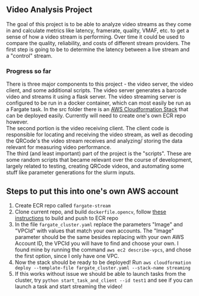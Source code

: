 ## Video Analysis Project 
The goal of this project is to be able to analyze video streams as they come in and calculate metrics like latency, 
framerate, quality, VMAF, etc. to get a sense of how a video stream is performing. Over time it could be used to compare 
the quality, reliability, and costs of different stream providers. The first step is going to be to determine the latency 
between a live stream and a "control" stream. 

### Progress so far 
There is three major components to this project - the video server, the video client, and some additional scripts. 
The video server generates a barcode video and streams it using a flask server. The video streaming server is configured 
to be run in a docker container, which can most easily be run as a Fargate task. In the src folder there is an [AWS 
Cloudformation Stack](https://docs.aws.amazon.com/AWSCloudFormation/latest/UserGuide/stacks.html) that can be deployed
easily. Currently will need to create one's own ECR repo however.  
The second portion is the video receiving client. The client code is responsible for locating and receiving the video
stream, as well as decoding the QRCode's the video stream receives and analyzing/ storing the data relevant for measuring 
video performance.  
The third (and least important) part of the project is the "scripts". These are some random scripts that became relevant 
over the course of development, largely related to testing, creating QRCode videos, and automating some stuff like 
parameter generations for the slurm inputs. 

## Steps to put this into one's own AWS account
1. Create ECR repo called `fargate-stream`
2. Clone current repo, and build `dockerfile.opencv`, follow [these instructions](https://docs.aws.amazon.com/AmazonECR/latest/userguide/docker-push-ecr-image.html)
to build and push to ECR repo
3. In the file `fargate_cluster.yaml` replace the parameters "Image" and "VPCId" with values that match your own accounts.
The "Image" parameter should be the same besides replacing with your own AWS Account ID, the VPCId you will have to find and choose your own.
I found mine by running the command `aws ec2 describe-vpcs`, and chose the first option, since I only have one VPC.
4. Now the stack should be ready to be deployed! Run `aws cloudformation deploy --template-file fargate_cluster.yaml --stack-name streaming`
5. If this works without issue we should be able to launch tasks from the cluster, try `python start_task_and_client --id test1` and see if
you can launch a task and start streaming the video!